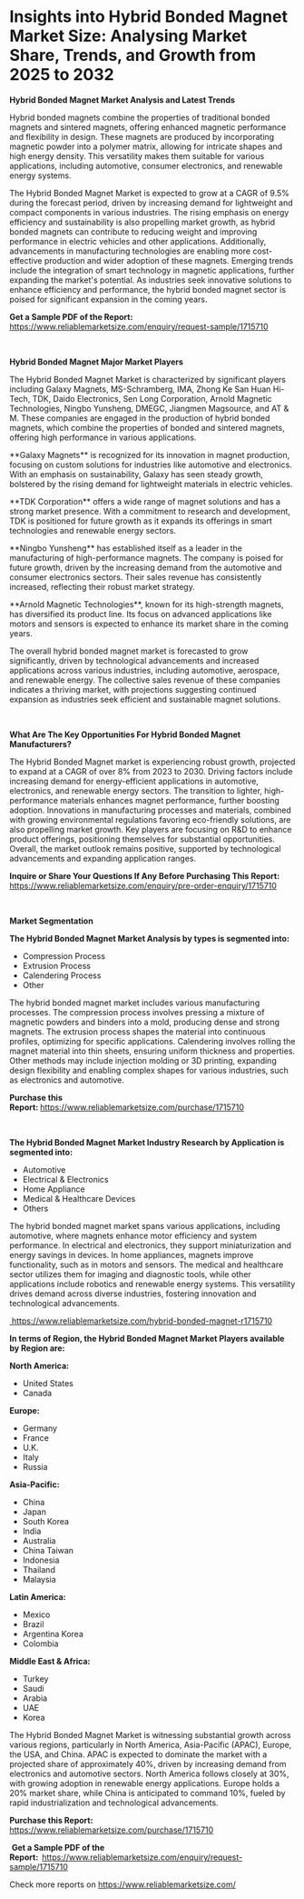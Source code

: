 <p><h1>Insights into Hybrid Bonded Magnet Market Size: Analysing Market Share, Trends, and Growth from 2025 to 2032</h1></p><p><strong>Hybrid Bonded Magnet Market Analysis and Latest Trends</strong></p>
<p><p>Hybrid bonded magnets combine the properties of traditional bonded magnets and sintered magnets, offering enhanced magnetic performance and flexibility in design. These magnets are produced by incorporating magnetic powder into a polymer matrix, allowing for intricate shapes and high energy density. This versatility makes them suitable for various applications, including automotive, consumer electronics, and renewable energy systems.</p><p>The Hybrid Bonded Magnet Market is expected to grow at a CAGR of 9.5% during the forecast period, driven by increasing demand for lightweight and compact components in various industries. The rising emphasis on energy efficiency and sustainability is also propelling market growth, as hybrid bonded magnets can contribute to reducing weight and improving performance in electric vehicles and other applications. Additionally, advancements in manufacturing technologies are enabling more cost-effective production and wider adoption of these magnets. Emerging trends include the integration of smart technology in magnetic applications, further expanding the market's potential. As industries seek innovative solutions to enhance efficiency and performance, the hybrid bonded magnet sector is poised for significant expansion in the coming years.</p></p>
<p><strong>Get a Sample PDF of the Report:&nbsp;</strong> <a href="https://www.reliablemarketsize.com/enquiry/request-sample/1715710?utm_campaign=2625&utm_medium=2&utm_source=Github&utm_content=ia&utm_term=28032025&utm_id=hybrid-bonded-magnet">https://www.reliablemarketsize.com/enquiry/request-sample/1715710</a></p>
<p>&nbsp;</p>
<p><strong>Hybrid Bonded Magnet Major Market Players</strong></p>
<p><p>The Hybrid Bonded Magnet Market is characterized by significant players including Galaxy Magnets, MS-Schramberg, IMA, Zhong Ke San Huan Hi-Tech, TDK, Daido Electronics, Sen Long Corporation, Arnold Magnetic Technologies, Ningbo Yunsheng, DMEGC, Jiangmen Magsource, and AT & M. These companies are engaged in the production of hybrid bonded magnets, which combine the properties of bonded and sintered magnets, offering high performance in various applications.</p><p>**Galaxy Magnets** is recognized for its innovation in magnet production, focusing on custom solutions for industries like automotive and electronics. With an emphasis on sustainability, Galaxy has seen steady growth, bolstered by the rising demand for lightweight materials in electric vehicles.</p><p>**TDK Corporation** offers a wide range of magnet solutions and has a strong market presence. With a commitment to research and development, TDK is positioned for future growth as it expands its offerings in smart technologies and renewable energy sectors.</p><p>**Ningbo Yunsheng** has established itself as a leader in the manufacturing of high-performance magnets. The company is poised for future growth, driven by the increasing demand from the automotive and consumer electronics sectors. Their sales revenue has consistently increased, reflecting their robust market strategy.</p><p>**Arnold Magnetic Technologies**, known for its high-strength magnets, has diversified its product line. Its focus on advanced applications like motors and sensors is expected to enhance its market share in the coming years.</p><p>The overall hybrid bonded magnet market is forecasted to grow significantly, driven by technological advancements and increased applications across various industries, including automotive, aerospace, and renewable energy. The collective sales revenue of these companies indicates a thriving market, with projections suggesting continued expansion as industries seek efficient and sustainable magnet solutions.</p></p>
<p>&nbsp;</p>
<p><strong>What Are The Key Opportunities For Hybrid Bonded Magnet Manufacturers?</strong></p>
<p><p>The Hybrid Bonded Magnet market is experiencing robust growth, projected to expand at a CAGR of over 8% from 2023 to 2030. Driving factors include increasing demand for energy-efficient applications in automotive, electronics, and renewable energy sectors. The transition to lighter, high-performance materials enhances magnet performance, further boosting adoption. Innovations in manufacturing processes and materials, combined with growing environmental regulations favoring eco-friendly solutions, are also propelling market growth. Key players are focusing on R&D to enhance product offerings, positioning themselves for substantial opportunities. Overall, the market outlook remains positive, supported by technological advancements and expanding application ranges.</p></p>
<p><strong>Inquire or Share Your Questions If Any Before Purchasing This Report:</strong> <a href="https://www.reliablemarketsize.com/enquiry/pre-order-enquiry/1715710?utm_campaign=2625&utm_medium=2&utm_source=Github&utm_content=ia&utm_term=28032025&utm_id=hybrid-bonded-magnet">https://www.reliablemarketsize.com/enquiry/pre-order-enquiry/1715710</a></p>
<p>&nbsp;</p>
<p><strong>Market Segmentation</strong></p>
<p><strong>The Hybrid Bonded Magnet Market Analysis by types is segmented into:</strong></p>
<p><ul><li>Compression Process</li><li>Extrusion Process</li><li>Calendering Process</li><li>Other</li></ul></p>
<p><p>The hybrid bonded magnet market includes various manufacturing processes. The compression process involves pressing a mixture of magnetic powders and binders into a mold, producing dense and strong magnets. The extrusion process shapes the material into continuous profiles, optimizing for specific applications. Calendering involves rolling the magnet material into thin sheets, ensuring uniform thickness and properties. Other methods may include injection molding or 3D printing, expanding design flexibility and enabling complex shapes for various industries, such as electronics and automotive.</p></p>
<p><strong>Purchase this Report:&nbsp;</strong><a href="https://www.reliablemarketsize.com/purchase/1715710?utm_campaign=2625&utm_medium=2&utm_source=Github&utm_content=ia&utm_term=28032025&utm_id=hybrid-bonded-magnet">https://www.reliablemarketsize.com/purchase/1715710</a></p>
<p>&nbsp;</p>
<p><strong>The Hybrid Bonded Magnet Market Industry Research by Application is segmented into:</strong></p>
<p><ul><li>Automotive</li><li>Electrical & Electronics</li><li>Home Appliance</li><li>Medical & Healthcare Devices</li><li>Others</li></ul></p>
<p><p>The hybrid bonded magnet market spans various applications, including automotive, where magnets enhance motor efficiency and system performance. In electrical and electronics, they support miniaturization and energy savings in devices. In home appliances, magnets improve functionality, such as in motors and sensors. The medical and healthcare sector utilizes them for imaging and diagnostic tools, while other applications include robotics and renewable energy systems. This versatility drives demand across diverse industries, fostering innovation and technological advancements.</p></p>
<p><a href="https://www.reliablemarketsize.com/hybrid-bonded-magnet-r1715710?utm_campaign=2625&utm_medium=2&utm_source=Github&utm_content=ia&utm_term=28032025&utm_id=hybrid-bonded-magnet">&nbsp;https://www.reliablemarketsize.com/hybrid-bonded-magnet-r1715710</a></p>
<p><strong>In terms of Region, the Hybrid Bonded Magnet Market Players available by Region are:</strong></p>
<p>
    <p> <strong> North America: </strong>
        <ul>
            <li>United States</li>
            <li>Canada</li>
        </ul>
        </p> 
    <p> <strong> Europe: </strong>
        <ul>
            <li>Germany</li>
            <li>France</li>
            <li>U.K.</li>
            <li>Italy</li>
            <li>Russia</li>
        </ul>
        </p> 
    <p> <strong> Asia-Pacific: </strong>
        <ul>
            <li>China</li>
            <li>Japan</li>
            <li>South Korea</li>
            <li>India</li>
            <li>Australia</li>
            <li>China Taiwan</li>
            <li>Indonesia</li>
            <li>Thailand</li>
            <li>Malaysia</li>
        </ul>
        </p> 
    <p> <strong> Latin America: </strong>
        <ul>
            <li>Mexico</li>
            <li>Brazil</li>
            <li>Argentina Korea</li>
            <li>Colombia</li>
        </ul>
        </p> 
    <p> <strong> Middle East & Africa: </strong>
        <ul>
            <li>Turkey</li>
            <li>Saudi</li>
            <li>Arabia</li>
            <li>UAE</li>
            <li>Korea</li>
        </ul>
    </p>
    </p>
<p><p>The Hybrid Bonded Magnet Market is witnessing substantial growth across various regions, particularly in North America, Asia-Pacific (APAC), Europe, the USA, and China. APAC is expected to dominate the market with a projected share of approximately 40%, driven by increasing demand from electronics and automotive sectors. North America follows closely at 30%, with growing adoption in renewable energy applications. Europe holds a 20% market share, while China is anticipated to command 10%, fueled by rapid industrialization and technological advancements.</p></p>
<p><strong>Purchase this Report: </strong><a href="https://www.reliablemarketsize.com/purchase/1715710?utm_campaign=2625&utm_medium=2&utm_source=Github&utm_content=ia&utm_term=28032025&utm_id=hybrid-bonded-magnet">https://www.reliablemarketsize.com/purchase/1715710</a></p>
<p>&nbsp;<strong>Get a Sample PDF of the Report:&nbsp;&nbsp;</strong><a href="https://www.reliablemarketsize.com/enquiry/request-sample/1715710?utm_campaign=2625&utm_medium=2&utm_source=Github&utm_content=ia&utm_term=28032025&utm_id=hybrid-bonded-magnet">https://www.reliablemarketsize.com/enquiry/request-sample/1715710</a></p>
<p><strong></strong></p>
<p>Check more reports on <a href="https://www.reliablemarketsize.com/?utm_campaign=2625&utm_medium=2&utm_source=Github&utm_content=ia&utm_term=28032025&utm_id=hybrid-bonded-magnet">https://www.reliablemarketsize.com/</a></p>